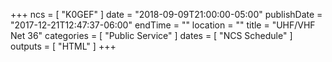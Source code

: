 +++
ncs = [ "K0GEF" ]
date = "2018-09-09T21:00:00-05:00"
publishDate = "2017-12-21T12:47:37-06:00"
endTime = ""
location = ""
title = "UHF/VHF Net 36"
categories = [ "Public Service" ]
dates = [ "NCS Schedule" ]
outputs = [ "HTML" ]
+++
